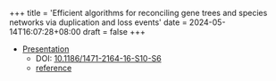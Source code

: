 +++
title = 'Efficient algorithms for reconciling gene trees and species networks via duplication and loss events'
date = 2024-05-14T16:07:28+08:00
draft = false
+++

- [Presentation](https://365nthu-my.sharepoint.com/:p:/g/personal/112062547_office365_nthu_edu_tw/EcrUgzn1GY1GppfF4yA-LG4BJrmuIyRwgwpdHexa1MSrxA)
    - DOI: [10.1186/1471-2164-16-S10-S6](https://doi.org/10.1186/1471-2164-16-S10-S6)
    - [reference](https://365nthu-my.sharepoint.com/:w:/g/personal/112062547_office365_nthu_edu_tw/ERTxQfDzc_JLu-mvIyn3Cy8BpzBGSD0W82v-TpuzRVJdVA?e=t1fo2I)


